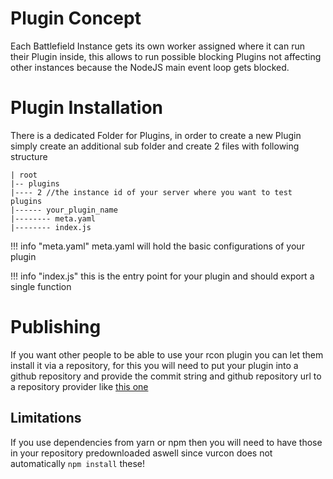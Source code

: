 # Plugin Concept

Each Battlefield Instance gets its own worker assigned where it can run their Plugin inside, this allows to run possible blocking Plugins not affecting other instances because the NodeJS main event loop gets blocked.

# Plugin Installation

There is a dedicated Folder for Plugins, in order to create a new Plugin simply create an additional sub folder and create 2 files with following structure

```
| root
|-- plugins
|---- 2 //the instance id of your server where you want to test plugins
|------ your_plugin_name
|-------- meta.yaml
|-------- index.js
```

!!! info "meta.yaml"
    meta.yaml will hold the basic configurations of your plugin

!!! info "index.js"
    this is the entry point for your plugin and should export a single function

# Publishing

If you want other people to be able to use your rcon plugin you can let them install it via a repository, for this you will need to put your plugin into a github repository and provide the commit string and github repository url to a repository provider like [this one](https://github.com/Multivit4min/vu-plugin-repo)

## Limitations

If you use dependencies from yarn or npm then you will need to have those in your repository predownloaded aswell since vurcon does not automatically `npm install` these!